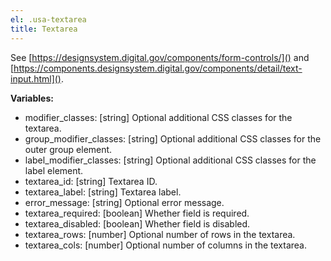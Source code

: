 ```yaml
---
el: .usa-textarea
title: Textarea
---
```

See [https://designsystem.digital.gov/components/form-controls/]() and
[https://components.designsystem.digital.gov/components/detail/text-input.html]().

__Variables:__
* modifier_classes: [string] Optional additional CSS classes for the textarea.
* group_modifier_classes: [string] Optional additional CSS classes for the outer group element.
* label_modifier_classes: [string] Optional additional CSS classes for the label element.
* textarea_id: [string] Textarea ID.
* textarea_label: [string] Textarea label.
* error_message: [string] Optional error message.
* textarea_required: [boolean] Whether field is required.
* textarea_disabled: [boolean] Whether field is disabled.
* textarea_rows: [number] Optional number of rows in the textarea.
* textarea_cols: [number] Optional number of columns in the textarea.
